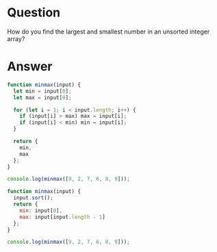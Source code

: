 # Question

How do you find the largest and smallest number in an unsorted integer array?

# Answer

```javascript
function minmax(input) {
  let min = input[0];
  let max = input[0];

  for (let i = 1; i < input.length; i++) {
    if (input[i] > max) max = input[i];
    if (input[i] < min) min = input[i];
  }

  return {
    min,
    max
  };
}

console.log(minmax([9, 2, 7, 6, 8, 9]));
```

```javascript
function minmax(input) {
  input.sort();
  return {
    min: input[0],
    max: input[input.length - 1]
  };
}

console.log(minmax([9, 2, 7, 6, 8, 9]));
```
